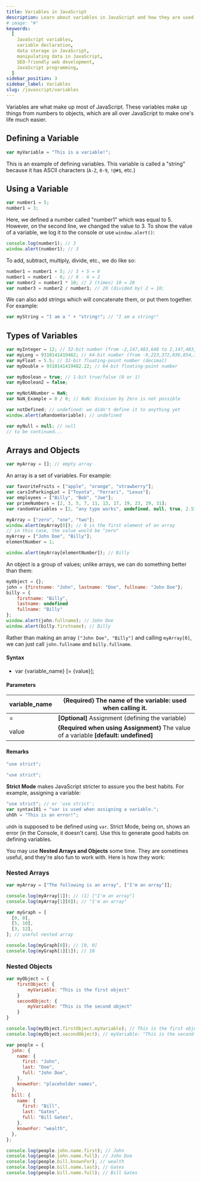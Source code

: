 ```yaml
---
title: Variables in JavaScript
description: Learn about variables in JavaScript and how they are used to store and manipulate data in SEO-friendly web development
# image: "#"
keywords:
  [
    JavaScript variables,
    variable declaration,
    data storage in JavaScript,
    manipulating data in JavaScript,
    SEO-friendly web development,
    JavaScript programming,
  ]
sidebar_position: 3
sidebar_label: Variables
slug: /javascript/variables
---
```


Variables are what make up most of JavaScript. These variables make up things from numbers to objects, which are all over JavaScript to make one's life much easier.

## Defining a Variable

```js
var myVariable = "This is a variable!";
```

This is an example of defining variables. This variable is called a "string" because it has ASCII characters (`A-Z`, `0-9`, `!@#$`, etc.)

## Using a Variable

```js
var number1 = 5;
number1 = 3;
```

Here, we defined a number called "number1" which was equal to 5. However, on the second line, we changed the value to 3. To show the value of a variable, we log it to the console or use `window.alert()`:

```js
console.log(number1); // 3
window.alert(number1); // 3
```

To add, subtract, multiply, divide, etc., we do like so:

```js
number1 = number1 + 5; // 3 + 5 = 8
number1 = number1 - 6; // 8 - 6 = 2
var number2 = number1 * 10; // 2 (times) 10 = 20
var number3 = number2 / number1; // 20 (divided by) 2 = 10;
```

We can also add strings which will concatenate them, or put them together. For example:

```js
var myString = "I am a " + "string!"; // "I am a string!"
```

## Types of Variables

```js
var myInteger = 12; // 32-bit number (from -2,147,483,648 to 2,147,483,647)
var myLong = 9310141419482; // 64-bit number (from -9,223,372,036,854,775,808 to 9,223,372,036,854,775,807)
var myFloat = 5.5; // 32-bit floating-point number (decimal)
var myDouble = 9310141419482.22; // 64-bit floating-point number

var myBoolean = true; // 1-bit true/false (0 or 1)
var myBoolean2 = false;

var myNotANumber = NaN;
var NaN_Example = 0 / 0; // NaN: Division by Zero is not possible

var notDefined; // undefined: we didn't define it to anything yet
window.alert(aRandomVariable); // undefined

var myNull = null; // null
// to be continued...
```

## Arrays and Objects

```js
var myArray = []; // empty array
```

An array is a set of variables. For example:

```js
var favoriteFruits = ["apple", "orange", "strawberry"];
var carsInParkingLot = ["Toyota", "Ferrari", "Lexus"];
var employees = ["Billy", "Bob", "Joe"];
var primeNumbers = [2, 3, 5, 7, 11, 13, 17, 19, 23, 29, 31];
var randomVariables = [2, "any type works", undefined, null, true, 2.51];

myArray = ["zero", "one", "two"];
window.alert(myArray[0]); // 0 is the first element of an array
// in this case, the value would be "zero"
myArray = ["John Doe", "Billy"];
elementNumber = 1;

window.alert(myArray[elementNumber]); // Billy
```

An object is a group of values; unlike arrays, we can do something better than them:

```js
myObject = {};
john = {firstname: "John", lastname: "Doe", fullname: "John Doe"};
billy = {
    firstname: "Billy",
    lastname: undefined
    fullname: "Billy"
};
window.alert(john.fullname); // John Doe
window.alert(billy.firstname); // Billy
```

Rather than making an array `["John Doe", "Billy"]` and calling `myArray[0]`, we can just call `john.fullname` and `billy.fullname`.

#### Syntax

- var {variable_name} [= {value}];

#### Parameters

| variable_name | **{Required}** The name of the variable: used when calling it.                        |
| ------------- | ------------------------------------------------------------------------------------- |
| =             | **[Optional]** Assignment (defining the variable)                                     |
| value         | **{Required when using Assignment}** The value of a variable **[default: undefined]** |

#### Remarks

```js
"use strict";
```

```js
"use strict";
```

**Strict Mode** makes JavaScript stricter to assure you the best habits. For example, assigning a variable:

```js
"use strict"; // or 'use strict';
var syntax101 = "var is used when assigning a variable.";
uhOh = "This is an error!";
```

`uhOh` is supposed to be defined using `var`. Strict Mode, being on, shows an error (in the Console, it doesn't care). Use this to generate good habits on defining variables.

You may use **Nested Arrays and Objects** some time. They are sometimes useful, and they're also fun to work with. Here is how they work:

### Nested Arrays

```js
var myArray = ["The following is an array", ["I'm an array"]];
```

```js
console.log(myArray[1]); // (1) ["I'm an array"]
console.log(myArray[1][0]); // "I'm an array"
```

```js
var myGraph = [
  [0, 0],
  [5, 10],
  [3, 12],
]; // useful nested array
```

```js
console.log(myGraph[0]); // [0, 0]
console.log(myGraph[1][1]); // 10
```

### Nested Objects

```js
var myObject = {
    firstObject: {
        myVariable: "This is the first object"
    }
    secondObject: {
        myVariable: "This is the second object"
    }
}

```

```js
console.log(myObject.firstObject.myVariable); // This is the first object.
console.log(myObject.secondObject); // myVariable: "This is the second object"
```

```js
var people = {
  john: {
    name: {
      first: "John",
      last: "Doe",
      full: "John Doe",
    },
    knownFor: "placeholder names",
  },
  bill: {
    name: {
      first: "Bill",
      last: "Gates",
      full: "Bill Gates",
    },
    knownFor: "wealth",
  },
};
```

```js
console.log(people.john.name.first); // John
console.log(people.john.name.full); // John Doe
console.log(people.bill.knownFor); // wealth
console.log(people.bill.name.last); // Gates
console.log(people.bill.name.full); // Bill Gates
```
